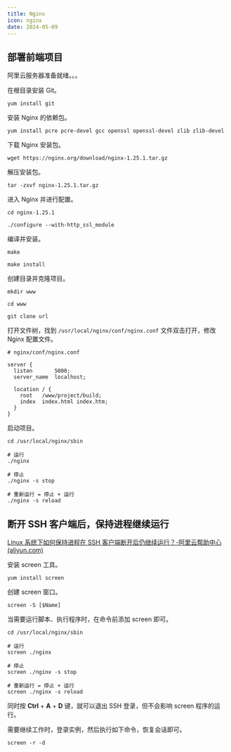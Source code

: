 ```yaml
---
title: Nginx
icon: nginx
date: 2024-05-09
---
```


## 部署前端项目

阿里云服务器准备就绪。。。

在根目录安装 Git。

```shell
yum install git
```

安装 Nginx 的依赖包。

```shell
yum install pcre pcre-devel gcc openssl openssl-devel zlib zlib-devel
```

下载 Nginx 安装包。

```shell
wget https://nginx.org/download/nginx-1.25.1.tar.gz
```

解压安装包。

```shell
tar -zxvf nginx-1.25.1.tar.gz
```

进入 Nginx 并进行配置。

```shell
cd nginx-1.25.1

./configure --with-http_ssl_module
```

编译并安装。

```shell
make

make install
```

创建目录并克隆项目。

```shell
mkdir www

cd www

git clone url
```

打开文件树，找到 `/usr/local/nginx/conf/nginx.conf` 文件双击打开，修改 Nginx 配置文件。

```nginx
# nginx/conf/nginx.conf

server {
  listen       5000;
  server_name  localhost;
  
  location / {
    root   /www/project/build;
    index  index.html index.htm;
  }
}
```

启动项目。

```shell
cd /usr/local/nginx/sbin

# 运行
./nginx

# 停止
./nginx -s stop

# 重新运行 = 停止 + 运行
./nginx -s reload
```

## 断开 SSH 客户端后，保持进程继续运行

[Linux 系统下如何保持进程在 SSH 客户端断开后仍继续运行？-阿里云帮助中心 (aliyun.com)](https://help.aliyun.com/zh/ecs/support/configure-linux-to-keep-the-process-running-after-the-ssh-client-is-disconnected#a1407bd096eso)

安装 screen 工具。

```shell
yum install screen
```

创建 screen 窗口。

```shell
screen -S [$Name]
```

当需要运行脚本、执行程序时，在命令前添加 screen 即可。

```shell
cd /usr/local/nginx/sbin

# 运行
screen ./nginx

# 停止
screen ./nginx -s stop

# 重新运行 = 停止 + 运行
screen ./nginx -s reload
```

同时按 **Ctrl** + **A** + **D** 键，就可以退出 SSH 登录，但不会影响 screen 程序的运行。

需要继续工作时，登录实例，然后执行如下命令，恢复会话即可。

```shell
screen -r -d
```
